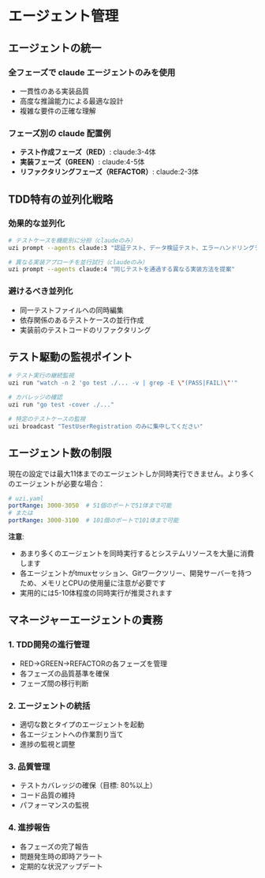 # エージェント管理

## エージェントの統一

### 全フェーズで claude エージェントのみを使用
- 一貫性のある実装品質
- 高度な推論能力による最適な設計
- 複雑な要件の正確な理解

### フェーズ別の claude 配置例
- **テスト作成フェーズ（RED）**: claude:3-4体
- **実装フェーズ（GREEN）**: claude:4-5体
- **リファクタリングフェーズ（REFACTOR）**: claude:2-3体

## TDD特有の並列化戦略

### 効果的な並列化
```bash
# テストケースを機能別に分担（claudeのみ）
uzi prompt --agents claude:3 "認証テスト、データ検証テスト、エラーハンドリングテストをそれぞれ作成"

# 異なる実装アプローチを並行試行（claudeのみ）
uzi prompt --agents claude:4 "同じテストを通過する異なる実装方法を提案"
```

### 避けるべき並列化
- 同一テストファイルへの同時編集
- 依存関係のあるテストケースの並行作成
- 実装前のテストコードのリファクタリング

## テスト駆動の監視ポイント

```bash
# テスト実行の継続監視
uzi run "watch -n 2 'go test ./... -v | grep -E \"(PASS|FAIL)\"'"

# カバレッジの確認
uzi run "go test -cover ./..."

# 特定のテストケースの監視
uzi broadcast "TestUserRegistration のみに集中してください"
```

## エージェント数の制限

現在の設定では最大11体までのエージェントしか同時実行できません。より多くのエージェントが必要な場合：

```yaml
# uzi.yaml
portRange: 3000-3050  # 51個のポートで51体まで可能
# または
portRange: 3000-3100  # 101個のポートで101体まで可能
```

**注意**: 
- あまり多くのエージェントを同時実行するとシステムリソースを大量に消費します
- 各エージェントがtmuxセッション、Gitワークツリー、開発サーバーを持つため、メモリとCPUの使用量に注意が必要です
- 実用的には5-10体程度の同時実行が推奨されます

## マネージャーエージェントの責務

### 1. TDD開発の進行管理
- RED→GREEN→REFACTORの各フェーズを管理
- 各フェーズの品質基準を確保
- フェーズ間の移行判断

### 2. エージェントの統括
- 適切な数とタイプのエージェントを起動
- 各エージェントへの作業割り当て
- 進捗の監視と調整

### 3. 品質管理
- テストカバレッジの確保（目標: 80%以上）
- コード品質の維持
- パフォーマンスの監視

### 4. 進捗報告
- 各フェーズの完了報告
- 問題発生時の即時アラート
- 定期的な状況アップデート
